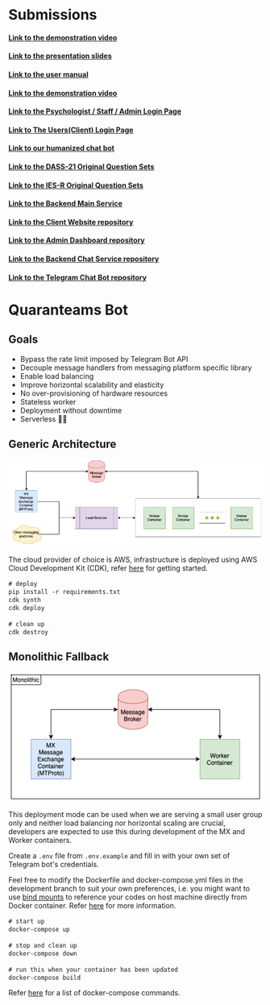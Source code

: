 # Submissions

#### [Link to the demonstration video](https://www.youtube.com/watch?v=gR71QjbmJvo)
#### [Link to the presentation slides](https://docs.google.com/presentation/d/1YxOG8uyPY6fy_Q7czGD5bJGpYhFRngDTRjdESdkzCLI/edit?usp=sharing)
#### [Link to the user manual](https://docs.google.com/document/d/1yM8Fy_c3kIlEPvMYso4nH1ZZVMo2aN-5uhWAhb0Vegk/edit?usp=sharing)
#### [Link to the demonstration video](https://quaranteams-admin.herokuapp.com/#/login)
#### [Link to the Psychologist / Staff / Admin Login Page](https://quaranteams-admin.herokuapp.com/#/login)
#### [Link to The Users(Client) Login Page](https://quaranteams-main.herokuapp.com/login)
#### [Link to our humanized chat bot](https://t.me/Quaranteams_bot)
#### [Link to the DASS-21 Original Question Sets](https://journals.plos.org/plosone/article/file?type=supplementary&id=info:doi/10.1371/journal.pone.0219193.s004#:~:text=The%20Depression%2C%20Anxiety%20and%20Stress,into%20subscales%20with%20similar%20content.)
#### [Link to the IES-R Original Question Sets](https://www.aerztenetz-grafschaft.de/download/IES-R-englisch-5-stufig.pdf)
#### [Link to the Backend Main Service](https://github.com/cosmos-ummc/comet)
#### [Link to the Client Website repository](https://github.com/cosmos-ummc/mayall)
#### [Link to the Admin Dashboard repository](https://github.com/cosmos-ummc/butterfly)
#### [Link to the Backend Chat Service repository](https://github.com/cosmos-ummc/needle)
#### [Link to the Telegram Chat Bot repository](https://github.com/cosmos-ummc/Willman)

# Quaranteams Bot

## Goals

- Bypass the rate limit imposed by Telegram Bot API
- Decouple message handlers from messaging platform specific library
- Enable load balancing
- Improve  horizontal scalability and elasticity
- No over-provisioning of hardware resources
- Stateless worker
- Deployment without downtime
- Serverless 🙌🏻

## Generic Architecture

![Generic Architecture](./docs/genericarchitecture.png)

The cloud provider of choice is AWS, infrastructure is deployed using AWS Cloud Development Kit (CDK), refer [here](https://docs.aws.amazon.com/cdk/latest/guide/getting_started.html) for getting started.

```
# deploy
pip install -r requirements.txt
cdk synth
cdk deploy

# clean up
cdk destroy
```

## Monolithic Fallback

![Monolithic Fallback](./docs/monolithic.png)

This deployment mode can be used when we are serving a small user group only and neither load balancing nor horizontal scaling are crucial, developers are expected to use this during development of the MX and Worker containers.

Create a `.env` file from `.env.example` and fill in with your own set of Telegram bot's credentials.

Feel free to modify the Dockerfile and docker-compose.yml files in the development branch to suit your own preferences, i.e. you might want to use [bind mounts](https://docs.docker.com/storage/bind-mounts/) to reference your codes on host machine directly from Docker container. Refer [here](https://docs.docker.com/compose/compose-file/#volumes) for more information.

```
# start up
docker-compose up

# stop and clean up
docker-compose down

# run this when your container has been updated
docker-compose build
```

Refer [here](https://docs.docker.com/compose/reference/) for a list of docker-compose commands.
